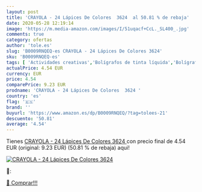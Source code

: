 ```yaml
---
layout: post
title: 'CRAYOLA - 24 Lápices De Colores  3624  al 50.81 % de rebaja'
date: 2020-05-28 12:19:14
image: 'https://m.media-amazon.com/images/I/51uqacf+CcL._SL400_.jpg'
comments: true
category: ofertas
author: 'tole.es'
slug: 'B0009RNQEQ-es CRAYOLA - 24 Lápices De Colores 3624'
sku: 'B0009RNQEQ-es'
tags: [ 'Actividades creativas','Bolígrafos de tinta líquida','Bolígrafos y recambios','Bolígrafos, lápices y útiles de escritura','Juguetes','Juguetes y juegos','Material de educación infantil','Material de escritura y dibujo para niños','Material escolar y educativo','Mosaicos para niños','Oficina y papelería','Pinturas','Rotuladores de colores para niños','Témperas y pinturas para murales','lápices', ]
actualPrice: 4.54 EUR
currency: EUR
price: 4.54
comparePrice: 9.23 EUR
prodname: 'CRAYOLA - 24 Lápices De Colores  3624 '
country: 'es'
flag: '🇪🇸'
brand: ''
buyurl: 'https://www.amazon.es/dp/B0009RNQEQ/?tag=tolees-21'
descuento: '50.81'
average: '4.54'
---
```


Tienes [CRAYOLA - 24 Lápices De Colores  3624 ](https://www.amazon.es/dp/B0009RNQEQ/?tag=tolees-21) con precio final de  4.54 EUR (original: 9.23 EUR) (50.81 %  de rebaja) aqui!

[![CRAYOLA - 24 Lápices De Colores  3624 ](https://m.media-amazon.com/images/I/51uqacf+CcL._SL400_.jpg)](https://www.amazon.es/dp/B0009RNQEQ/?tag=tolees-21)

🔎:


[🛒 Comprar!!!](https://www.amazon.es/dp/B0009RNQEQ/?tag=tolees-21)
